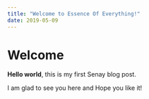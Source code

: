 ```yaml
---
title: "Welcome to Essence Of Everything!"
date: 2019-05-09
---
```


# Welcome

**Hello world**, this is my first Senay blog post.

I am glad to see you here and Hope you like it!

